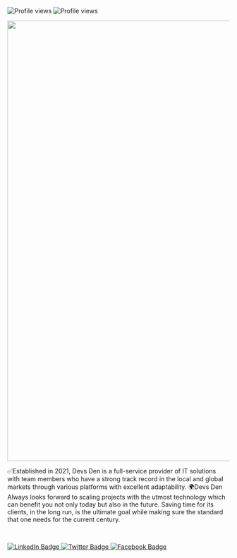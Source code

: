  ![Profile views](https://gpvc.arturio.dev/DevsDenBD) ![Profile views](https://visitor-badge.glitch.me/badge?page_id=DevsDenBD.DevsDenBD)


 <div id="header" align="center">
  <img src="https://media-exp1.licdn.com/dms/image/D4D3DAQFS56T2APfpUg/image-scale_191_1128/0/1667932323350?e=1668589200&v=beta&t=-R6o4Lh6-gvLgnx0mZaqTjSpizp-s6LKhNiivYFisv4" width="1000"/>
</div>

<p> ✅Established in 2021, Devs Den is a full-service provider of IT solutions with team members who have a strong track record in the local and global markets through various platforms with excellent adaptability.
🌍Devs Den Always looks forward to scaling projects with the utmost technology which can benefit you not only today but also in the future.
Saving time for its clients, in the long run, is the ultimate goal while making sure the standard that one needs for the current century.</p>
 
 <div id="badges">
  <a href="https://www.linkedin.com/company/89705736/">
    <img src="https://img.shields.io/badge/LinkedIn-blue?style=for-the-badge&logo=linkedin&logoColor=white" alt="LinkedIn Badge"/>
  </a>
  <a href="https://twitter.com/DevsDenBD">
    <img src="https://img.shields.io/badge/Twitter-blue?style=for-the-badge&logo=twitter&logoColor=white" alt="Twitter Badge"/>
    </a>
   <a href="https://www.facebook.com/DevsDenBD/">
    <img src="https://img.shields.io/badge/Facebook-blue?style=for-the-badge&logo=facebook&logoColor=white" alt="Facebook Badge"/>
    </a>
 
</div>



